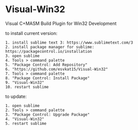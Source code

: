 # Visual-Win32
Visual C+MASM Build Plugin for Win32 Development

to install current version:

	1. install sublime text 3: https://www.sublimetext.com/3
	2. install package manager for sublime: https://packagecontrol.io/installation
	3. open sublime
	4. Tools > command palette
	5. "Package Control: Add Repository"
	6. "https://github.com/esvkat15/Visual-Win32"
	7. Tools > command palette
	8. "Package Control: Install Package"
	9. "Visual-Win32"
	10. restart sublime

to update:

	1. open sublime
	2. Tools > command palette
	3. "Package Control: Upgrade Package"
	4. "Visual-Win32"
	5. restart sublime